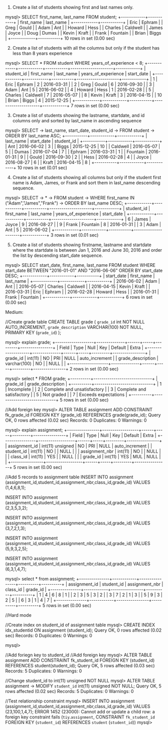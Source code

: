 1. Create a list of students showing first and last names only.

mysql> SELECT first_name, last_name FROM student;
+------------+-----------+
| first_name | last_name |
+------------+-----------+
| Eric       | Ephram    |
| Greg       | Gould     |
| Adam       | Ant       |
| Howard     | Hess      |
| Charles    | Caldwell  |
| James      | Joyce     |
| Doug       | Dumas     |
| Kevin      | Kraft     |
| Frank      | Fountain  |
| Brian      | Biggs     |
+------------+-----------+
10 rows in set (0.00 sec)

2. Create a list of students with all the columns but only if the student has less than 8 years experience

mysql> SELECT * FROM student WHERE years_of_experience < 8;
+------------+------------+-----------+---------------------+------------+
| student_id | first_name | last_name | years_of_experience | start_date |
+------------+------------+-----------+---------------------+------------+
|          1 | Eric       | Ephram    |                   2 | 2016-03-31 |
|          2 | Greg       | Gould     |                   6 | 2016-09-30 |
|          3 | Adam       | Ant       |                   5 | 2016-06-02 |
|          4 | Howard     | Hess      |                   1 | 2016-02-28 |
|          5 | Charles    | Caldwell  |                   7 | 2016-05-07 |
|          8 | Kevin      | Kraft     |                   3 | 2016-04-15 |
|         10 | Brian      | Biggs     |                   4 | 2015-12-25 |
+------------+------------+-----------+---------------------+------------+
7 rows in set (0.00 sec)

3. Create a list of students showing the lastname, startdate, and id columns only and sorted by last_name in ascending sequence

mysql> SELECT
    -> last_name, start_date, student_id
    -> FROM student
    -> ORDER BY last_name ASC;
+-----------+------------+------------+
| last_name | start_date | student_id |
+-----------+------------+------------+
| Ant       | 2016-06-02 |          3 |
| Biggs     | 2015-12-25 |         10 |
| Caldwell  | 2016-05-07 |          5 |
| Dumas     | 2016-07-04 |          7 |
| Ephram    | 2016-03-31 |          1 |
| Fountain  | 2016-01-31 |          9 |
| Gould     | 2016-09-30 |          2 |
| Hess      | 2016-02-28 |          4 |
| Joyce     | 2016-08-27 |          6 |
| Kraft     | 2016-04-15 |          8 |
+-----------+------------+------------+
10 rows in set (0.01 sec)

4. Create a list of students showing all columns but only if the student first name is Adam, James, or Frank and sort them in last_name descending sequence.

mysql> SELECT
    -> *
    -> FROM student
    -> WHERE first_name IN ("Adam","James","Frank")
    -> ORDER BY last_name DESC;
+------------+------------+-----------+---------------------+------------+
| student_id | first_name | last_name | years_of_experience | start_date |
+------------+------------+-----------+---------------------+------------+
|          6 | James      | Joyce     |                   9 | 2016-08-27 |
|          9 | Frank      | Fountain  |                   8 | 2016-01-31 |
|          3 | Adam       | Ant       |                   5 | 2016-06-02 |
+------------+------------+-----------+---------------------+------------+
3 rows in set (0.01 sec)

5. Create a list of students showing firstname, lastname and startdate where the startdate is between Jan 1, 2016 and June 30, 2016 and order the list by descending start_date sequence.

mysql> SELECT  start_date, first_name, last_name FROM student WHERE start_date BETWEEN "2016-01-01" AND "2016-06-06" ORDER BY start_date DESC;
+------------+------------+-----------+
| start_date | first_name | last_name |
+------------+------------+-----------+
| 2016-06-02 | Adam       | Ant       |
| 2016-05-07 | Charles    | Caldwell  |
| 2016-04-15 | Kevin      | Kraft     |
| 2016-03-31 | Eric       | Ephram    |
| 2016-02-28 | Howard     | Hess      |
| 2016-01-31 | Frank      | Fountain  |
+------------+------------+-----------+
6 rows in set (0.00 sec)

Medium:

//Create grade table
CREATE TABLE grade (
  `grade_id` int NOT NULL AUTO_INCREMENT,
  `grade_description` VARCHAR(100) NOT NULL,
  PRIMARY KEY (`grade_id`)
);

mysql> explain grade;
+-------------------+--------------+------+-----+---------+----------------+
| Field             | Type         | Null | Key | Default | Extra          |
+-------------------+--------------+------+-----+---------+----------------+
| grade_id          | int(11)      | NO   | PRI | NULL    | auto_increment |
| grade_description | varchar(100) | NO   |     | NULL    |                |
+-------------------+--------------+------+-----+---------+----------------+
2 rows in set (0.00 sec)

mysql> select * FROM grade;
+----------+-----------------------------+
| grade_id | grade_description           |
+----------+-----------------------------+
|        1 | Incomplete                  |
|        2 | Complete and unsatisfactory |
|        3 | Complete and satisfactory   |
|        5 | Not graded                  |
|        7 | Exceeds expectations        |
+----------+-----------------------------+
5 rows in set (0.00 sec)

//Add foreign key
mysql> ALTER TABLE assignment ADD CONSTRAINT fk_grade_id FOREIGN KEY (grade_id) REFERENCES grade(grade_id);
Query OK, 0 rows affected (0.02 sec)
Records: 0  Duplicates: 0  Warnings: 0

mysql> explain assignment;
+----------------+------------------+------+-----+---------+----------------+
| Field          | Type             | Null | Key | Default | Extra          |
+----------------+------------------+------+-----+---------+----------------+
| assignment_id  | int(11) unsigned | NO   | PRI | NULL    | auto_increment |
| student_id     | int(11)          | NO   |     | NULL    |                |
| assignment_nbr | int(11)          | NO   |     | NULL    |                |
| class_id       | int(11)          | YES  |     | NULL    |                |
| grade_id       | int(11)          | YES  | MUL | NULL    |                |
+----------------+------------------+------+-----+---------+----------------+
5 rows in set (0.00 sec)

//Add 5 records to assignment table
INSERT INTO assignment (assignment_id,student_id,assignment_nbr,class_id,grade_id) VALUES (1,4,6,8,1);

INSERT INTO assignment (assignment_id,student_id,assignment_nbr,class_id,grade_id) VALUES (2,3,5,3,2);

INSERT INTO assignment (assignment_id,student_id,assignment_nbr,class_id,grade_id) VALUES (3,7,2,1,3);

INSERT INTO assignment (assignment_id,student_id,assignment_nbr,class_id,grade_id) VALUES (5,9,3,2,5);

INSERT INTO assignment (assignment_id,student_id,assignment_nbr,class_id,grade_id) VALUES (6,3,1,4,7);

mysql> select * from assignment;                                                   +---------------+------------+----------------+----------+----------+
| assignment_id | student_id | assignment_nbr | class_id | grade_id |
+---------------+------------+----------------+----------+----------+
|             1 |          4 |              6 |        8 |        1 |
|             2 |          3 |              5 |        3 |        2 |
|             3 |          7 |              2 |        1 |        3 |
|             5 |          9 |              3 |        2 |        5 |
|             6 |          3 |              1 |        4 |        7 |
+---------------+------------+----------------+----------+----------+
5 rows in set (0.00 sec)

//Hard mode

//Create index on student_id of assignment table
mysql> CREATE INDEX idx_studentid ON assignment (student_id);
Query OK, 0 rows affected (0.02 sec)
Records: 0  Duplicates: 0  Warnings: 0

mysql>

//Add foriegn key to student_id
//Add foreign key
mysql> ALTER TABLE assignment ADD CONSTRAINT fk_student_id FOREIGN KEY (student_id) REFERENCES student(student_id);
Query OK, 5 rows affected (0.03 sec)
Records: 5  Duplicates: 0  Warnings: 0

//Change student_id to int(11) unsigned NOT NULL
mysql> ALTER TABLE assignment
    -> MODIFY `student_id` int(11) unsigned NOT NULL;
Query OK, 5 rows affected (0.02 sec)
Records: 5  Duplicates: 0  Warnings: 0

//Test relationship constraint
mysql> INSERT INTO assignment (assignment_id,student_id,assignment_nbr,class_id,grade_id) VALUES (23,100,1,4,7);
ERROR 1452 (23000): Cannot add or update a child row: a foreign key constraint fails (`tiy`.`assignment`, CONSTRAINT `fk_student_id` FOREIGN KEY (`student_id`) REFERENCES `student` (`student_id`))
mysql>
